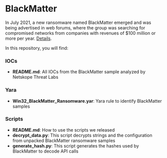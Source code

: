 # BlackMatter
In July 2021, a new ransomware named BlackMatter emerged and was being advertised in web forums, where the group was searching for compromised networks from companies with revenues of $100 million or more per year. [Details](https://www.netskope.com/blog/netskope-threat-coverage-blackmatter).

In this repository, you will find:

### IOCs
* **README.md**: All IOCs from the BlackMatter sample analyzed by Netskope Threat Labs

### Yara
* **Win32_BlackMatter_Ransomware.yar**: Yara rule to identify BlackMatter samples

### Scripts
* **README.md**: How to use the scripts we released
* **decrypt_data.py**: This script decrypts strings and the configuration from unpacked BlackMatter ransomware samples
* **generate_hash.py**: This script generates the hashes used by BlackMatter to decode API calls